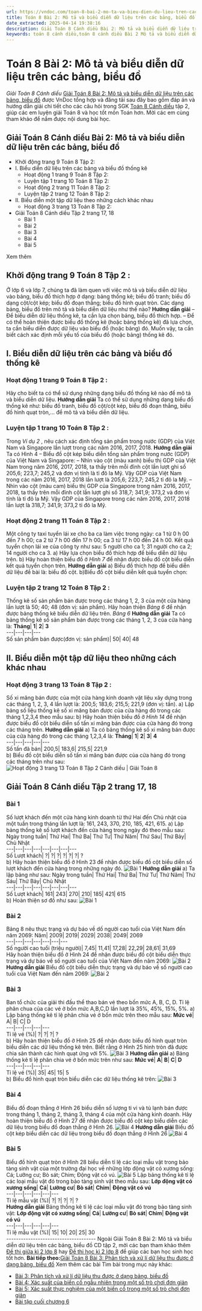 ```yaml
---
url: https://vndoc.com/toan-8-bai-2-mo-ta-va-bieu-dien-du-lieu-tren-cac-bang-bieu-do-314172
title: Toán 8 Bài 2: Mô tả và biểu diễn dữ liệu trên các bảng, biểu đồ - Giải Toán 8 Cánh diều - VnDoc.com
date_extracted: 2025-04-14 19:38:16
description: Giải Toán 8 Cánh diều Bài 2: Mô tả và biểu diễn dữ liệu trên các bảng, biểu đồ được VnDoc biên soạn lời giải nhằm giúp các em nắm được nội dung được học trong bài, luyện giải Toán 8 hiệu quả.
keywords: toán 8 cánh diều,toán 8 cánh diều Bài 2 Mô tả và biểu diễn dữ liệu trên các bảng,biểu đồ,toán lớp 8 cánh diều,giải toán 8 cánh diều,giải sgk toán 8 cánh diều,sgk toán 8 Kết nối tri thức,toán 8 Mô tả và biểu diễn dữ liệu trên các bảng,giải toán 8 Bài 2 Mô tả và biểu diễn dữ liệu trên các bảng,giải toán 8 cd,toán 8 cd,giải toán 8 cd bài 2,giải toán 8 cánh diều bài 2
---
```


# Toán 8 Bài 2: Mô tả và biểu diễn dữ liệu trên các bảng, biểu đồ
 _Giải Toán 8 Cánh diều_
[Giải Toán 8 Bài 2: Mô tả và biểu diễn dữ liệu trên các bảng, biểu đồ](<https://vndoc.com/toan-8-bai-2-mo-ta-va-bieu-dien-du-lieu-tren-cac-bang-bieu-do-314172>) được VnDoc tổng hợp và đăng tải sau đây bao gồm đáp án và hướng dẫn giải chi tiết cho các câu hỏi trong SGK [Toán 8 Cánh diều](<https://vndoc.com/giai-toan-lop8>) tập 2, giúp các em luyện giải Toán 8 và học tốt môn Toán hơn. Mời các em cùng tham khảo để nắm được nội dung bài học.
## Giải Toán 8 Cánh diều Bài 2: Mô tả và biểu diễn dữ liệu trên các bảng, biểu đồ
  * Khởi động trang 9 Toán 8 Tập 2:
  * I. Biểu diễn dữ liệu trên các bảng và biểu đồ thống kê
    * Hoạt động 1 trang 9 Toán 8 Tập 2:
    * Luyện tập 1 trang 10 Toán 8 Tập 2:
    * Hoạt động 2 trang 11 Toán 8 Tập 2:
    * Luyện tập 2 trang 12 Toán 8 Tập 2:
  * II. Biểu diễn một tập dữ liệu theo những cách khác nhau
    * Hoạt động 3 trang 13 Toán 8 Tập 2:
  * Giải Toán 8 Cánh diều Tập 2 trang 17, 18
    * Bài 1
    * Bài 2
    * Bài 3
    * Bài 4
    * Bài 5

Xem thêm
## **Khởi động trang 9 Toán 8 Tập 2** :
Ở lớp 6 và lớp 7, chúng ta đã làm quen với việc mô tả và biểu diễn dữ liệu vào bảng, biểu đồ thích hợp ở dạng: bảng thống kê; biểu đồ tranh; biểu đồ dạng cột/cột kép; biểu đồ đoạn thẳng; biểu đồ hình quạt tròn.
Các dạng bảng, biểu đồ trên mô tả và biểu diễn dữ liệu như thế nào?
**Hướng dẫn giải**
– Để biểu diễn dữ liệu thống kê, ta cần lựa chọn bảng, biểu đồ thích hợp.
– Để có thể hoàn thiện được biểu đồ thống kê \(hoặc bảng thống kê\) đã lựa chọn, ta cần biểu diễn được dữ liệu vào biểu đồ \(hoặc bảng\) đó. Muốn vậy, ta cần biết cách xác định mỗi yếu tố của biểu đồ \(hoặc bảng\) thống kê đó.
## **I. Biểu diễn dữ liệu trên các bảng và biểu đồ thống kê**
### **Hoạt động 1 trang 9 Toán 8 Tập 2** :
Hãy cho biết ta có thể sử dụng những dạng biểu đồ thống kê nào để mô tả và biểu diễn dữ liệu.
**Hướng dẫn giải**
Ta có thể sử dụng những dạng biểu đồ thống kê như: biểu đồ tranh, biểu đồ cột/cột kép, biểu đồ đoạn thẳng, biểu đồ hình quạt tròn,... để mô tả và biểu diễn dữ liệu.
### **Luyện tập 1 trang 10 Toán 8 Tập 2** :
Trong _Ví dụ 2_ , nêu cách xác định tổng sản phẩm trong nước \(GDP\) của Việt Nam và Singapore lần lượt trong các năm 2016, 2017, 2018.
**Hướng dẫn giải**
Ta có Hình 4 – Biểu đồ cột kép biểu diễn tổng sản phẩm trong nước \(GDP\) của Việt Nam và Singapore:
– Nhìn vào cột \(màu xanh\) biểu thị GDP của Việt Nam trong năm 2016, 2017, 2018, ta thấy trên mỗi đỉnh cột lần lượt ghi số 205,6; 223,7; 245,2 và đơn vị tính là tỉ đô la Mỹ. Vậy GDP của Việt Nam trong các năm 2016, 2017, 2018 lần lượt là 205,6; 223,7; 245,2 tỉ đô la Mỹ.
– Nhìn vào cột \(màu cam\) biểu thị GDP của Singapore trong năm 2016, 2017, 2018, ta thấy trên mỗi đỉnh cột lần lượt ghi số 318,7; 341,9; 373,2 và đơn vị tính là tỉ đô la Mỹ. Vậy GDP của Singapore trong các năm 2016, 2017, 2018 lần lượt là 318,7; 341,9; 373,2 tỉ đô la Mỹ.
### **Hoạt động 2 trang 11 Toán 8 Tập 2** :
Một công ty taxi tuyển lái xe cho ba ca làm việc trong ngày: ca 1 từ 0 h 00 đến 7 h 00; ca 2 từ 7 h 00 đến 17 h 00; ca 3 từ 17 h 00 đến 24 h 00. Kết quả tuyển chọn lái xe của công ty như sau: 5 người cho ca 1; 31 người cho ca 2; 14 người cho ca 3.
a\) Hãy lựa chọn biểu đồ thích hợp để biểu diễn dữ liệu trên.
b\) Hãy hoàn thiện biểu đồ ở _Hình 7_ để nhận được biểu đồ cột biểu diễn kết quả tuyển chọn trên.
**Hướng dẫn giải**
a\) Biểu đồ thích hợp để biểu diễn dữ liệu đề bài là: biểu đồ cột.
b\)Biểu đồ cột biểu diễn kết quả tuyển chọn:
### **Luyện tập 2 trang 12 Toán 8 Tập 2** :
Thống kê số sản phẩm bán được trong các tháng 1, 2, 3 của một cửa hàng lần lượt là 50; 40; 48 \(đơn vị: sản phẩm\).
Hãy hoàn thiện _Bảng 6_ để nhận được bảng thống kê biểu diễn dữ liệu trên.
_Bảng 6_
**Hướng dẫn giải**
Ta có bảng thống kê số sản phẩm bán được trong các tháng 1, 2, 3 của cửa hàng là:
**Tháng**| **1**| **2**| **3**  
---|---|---|---  
Số sản phẩm bán được\(đơn vị: sản phẩm\)| 50| 40| 48  
## **II. Biểu diễn một tập dữ liệu theo những cách khác nhau**
### **Hoạt động 3 trang 13 Toán 8 Tập 2** :
Số xi măng bán được của một cửa hàng kinh doanh vật liệu xây dựng trong các tháng 1, 2, 3, 4 lần lượt là: 200,5; 183,6; 215,5; 221,9 \(đơn vị: tấn\).
a\) Lập bảng số liệu thống kê số xi măng bán được của cửa hàng đó trong các tháng 1,2,3,4 theo mẫu sau:
b\) Hãy hoàn thiện biểu đồ ở _Hình 14_ để nhận được biểu đồ cột biểu diễn số tấn xi măng bán được của cửa hàng đó trong các tháng trên.
**Hướng dẫn giải**
a\) Ta có bảng thống kê số xi măng bán được của cửa hàng đó trong các tháng 1,2,3,4 là:
**Tháng**| **1**| **2**| **3**| **4**  
---|---|---|---|---  
Số tấn đã bán| 200,5| 183,6| 215,5| 221,9  
b\) Biểu đồ cột biểu diễn số tấn xi măng bán được của cửa hàng đó trong các tháng trên như sau:
![Hoạt động 3 trang 13 Toán 8 Tập 2 Cánh diều | Giải Toán 8](https://i.vdoc.vn/data/image/2024/01/15/hoat-dong-3-trang-13-toan-8-tap-2-1.png)
## Giải Toán 8 Cánh diều Tập 2 trang 17, 18
### Bài 1
Số lượt khách đến một cửa hàng kinh doanh từ thứ Hai đến Chủ nhật của một tuần trong tháng lần lượt là: 161, 243, 370, 210, 185, 421, 615.
a\) Lập bảng thống kê số lượt khách đến cửa hàng trong ngày đó theo mẫu sau:
Ngày trong tuần| Thứ Hai| Thứ Ba| Thứ Tư| Thứ Năm| Thứ Sáu| Thứ Bảy| Chủ Nhật  
---|---|---|---|---|---|---|---  
Số Lượt khách| ?| ?| ?| ?| ?| ?| ?  
b\) Hãy hoàn thiện biểu đồ ở Hình 23 để nhận được biểu đồ cột biểu diễn số lượt khách đến cửa hàng trong những ngày đó.
![Bài 1](https://i.vdoc.vn/data/image/2024/01/15/Toan-8-bai-2-1.jpg)
**Hướng dẫn giải**
a\) Ta lập bảng như sau:
Ngày trong tuần| Thứ Hai| Thứ Ba| Thứ Tư| Thứ Năm| Thứ Sáu| Thứ Bảy| Chủ Nhật  
---|---|---|---|---|---|---|---  
Số Lượt khách| 161| 243| 270| 210| 185| 421| 615  
b\) Hoàn thiện sơ đồ như sau:
![Bài 1](https://i.vdoc.vn/data/image/2024/01/15/Toan-8-bai-2-2.jpg)
### Bài 2
Bảng 8 nêu thực trạng và dự báo về dố người cao tuổi của Việt Nam đến năm 2069:
Năm| 2009| 2019| 2029| 2038| 2049| 2069  
---|---|---|---|---|---|---  
Số người cao tuổi \(triệu người\)| 7,45| 11,41| 17,28| 22,29| 28,61| 31,69  
Hãy hoàn thiện biểu đồ ở Hình 24 để nhận được biểu đồ cột biểu diễn thực trạng và dự báo về số người cao tuổi của Việt Nam đến năm 2069:
![Bài 2](https://i.vdoc.vn/data/image/2024/01/15/Toan-8-bai-2-3.jpg)
**Hướng dẫn giải**
Biểu đồ cột biểu diễn thực trạng và dự báo về số người cao tuổi của Việt Nam đến năm 2069:
![Bài 2](https://i.vdoc.vn/data/image/2024/01/15/Toan-8-bai-2-4.jpg)
### Bài 3
Ban tổ chức của giải thi đấu thể thao bán vé theo bốn mức A, B, C, D. Tỉ lệ phân chua của các vé ở bốn mức A,B,C,D lần lượt là 35%, 45%, 15%, 5%.
a\) Lập bảng thống kê tỉ lệ phân chia vé ở bốn mức trên theo mẫu sau:
**Mức vé**|  A| B| C| D  
---|---|---|---|---  
Tỉ lệ vé \(%\)| ?| ?| ?| ?  
b\) Hãy hoàn thiện biểu đồ ở Hình 25 để nhận được biểu đồ hình quạt tròn biểu diễn các dữ liệu thống kê trên. Biết rằng ở Hình 25 hình tròn đã được chia sản thành các hình quạt ứng với 5%.
![Bài 3](https://i.vdoc.vn/data/image/2024/01/15/Toan-8-bai-2-5.jpg)
**Hướng dẫn giải**
a\) Bảng thống kê tỉ lệ phân chia vé ở bốn mức trên như sau:
**Mức vé**| **A**| **B**| **C**| **D**  
---|---|---|---|---  
Tỉ lệ vé \(%\)| 35| 45| 15| 5  
b\) Biểu đồ hình quạt tròn biểu diễn các dữ liệu thống kê trên:
![Bài 3](https://i.vdoc.vn/data/image/2024/01/15/Toan-8-bai-2-6.jpg)
### Bài 4
Biểu đồ đoạn thẳng ở Hình 26 biểu diễn số lượng ti vi và tủ lạnh bán được trong tháng 1, tháng 2, tháng 3, tháng 4 của một cửa hàng kinh doanh. Hãy hoàn thiện biểu đồ ở Hình 27 để nhận được biểu đồ cột kép biểu diễn các dữ liệu trong biểu đồ đoạn thẳng ở Hình 26.
![Bài 4](https://i.vdoc.vn/data/image/2024/01/15/Toan-8-bai-2-7.jpg)
**Hướng dẫn giải**
Biểu đồ cột kép biểu diễn các dữ liệu trong biểu đồ đoạn thẳng ở Hình 26
![Bài 4](https://i.vdoc.vn/data/image/2024/01/15/Toan-8-bai-2-8.jpg)
### Bài 5
Biểu đồ hình quạt tròn ở Hình 28 biểu diễn tỉ lệ các loại mẫu vật trong bảo tàng sinh vật của một trường đại học về những lớp động vật có xương sống: Cá; Lưỡng cư; Bò sát; Chim; Động vật có vú.
![Bài 5](https://i.vdoc.vn/data/image/2024/01/15/Toan-8-bai-2-9.jpg)
Lập bảng thống kê tỉ lệ các loại mẫu vật đó trong bảo tàng sinh vật theo mẫu sau:
**Lớp động vật có xương sống**| **Cá**| **Lưỡng cư**| **Bò sát**| **Chim**| **Động vật có vú**  
---|---|---|---|---|---  
Tỉ lệ mẫu vật \(%\)| ?| ?| ?| ?| ?  
**Hướng dẫn giải**
Bảng thống kê tỉ lệ các loại mẫu vật đó trong bảo tàng sinh vật:
**Lớp động vật có xương sống**| **Cá**| **Lưỡng cư**| **Bò sát**| **Chim**| **Động vật có vú**  
---|---|---|---|---|---  
Tỉ lệ mẫu vật \(%\)| 15| 10| 20| 25| 30  
\-------------------------------------
Ngoài Giải Toán 8 Bài 2: Mô tả và biểu diễn dữ liệu trên các bảng, biểu đồ CD tập 2, mời các bạn tham khảo thêm [Đề thi giữa kì 2 lớp 8](<https://vndoc.com/de-thi-giua-ki-2-lop8>) hay [Đề thi học kì 2 lớp 8](<https://vndoc.com/de-thi-hoc-ki-2-lop8>) để giúp các bạn học sinh học tốt hơn.
**Bài tiếp theo:**[Giải Toán 8 Bài 3: Phân tích và xử lí dữ liệu thu được ở dạng bảng, biểu đồ](<https://vndoc.com/toan-8-bai-3-phan-tich-va-xu-li-du-lieu-thu-duoc-o-dang-bang-bieu-do-314180>)
Xem thêm các bài Tìm bài trong mục này khác:
  * [Bài 3: Phân tích và xử lí dữ liệu thu được ở dạng bảng, biểu đồ](</toan-8-bai-3-phan-tich-va-xu-li-du-lieu-thu-duoc-o-dang-bang-bieu-do-314180>)
  * [Bài 4: Xác suất của biến cố ngẫu nhiên trong một số trò chơi đơn giản](</toan-8-bai-4-xac-suat-cua-bien-co-ngau-nhien-trong-mot-so-tro-choi-don-gian-314182>)
  * [Bài 5: Xác suất thực nghiệm của một biến cố trong một số trò chơi đơn giản](</toan-8-bai-5-xac-suat-thuc-nghiem-cua-mot-bien-co-trong-mot-so-tro-choi-don-gian-314185>)
  * [Bài tập cuối chương 6](</toan-8-bai-tap-cuoi-chuong-6-314186>)

